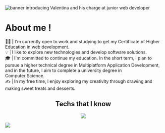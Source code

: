 

<img src="https://i.postimg.cc/pdRqzvsh/Banner-web-black-Friday-2022-elegante-negro.png" alt="banner introducing Valentina and his charge at junior web developer">

# About me !

👩‍💻 | I'm currently open to work and studying to get my Certificate of Higher Education in web development.\
💡 | I like to explore new technologies and develop software solutions.\
🎓 | I'm committed to continue my education. In the short term, I plan to pursue a higher technical degree in Multiplatform Application Development, and in the future, I aim to complete a university degree in Computer Science.\
✍️ | In my free time, I enjoy exploring my creativity through drawing and making sweet treats and desserts.

<div align="center">
<strong><h2>Techs that I know</h2></strong>
  
</div>

<p align="center">
  <a href="https://skillicons.dev">
    <img src="https://skillicons.dev/icons?i=git,angular,cpp,cs,css,discord,docker,github,html,java,php,js,linux,mongodb,mysql,nodejs,react,vscode,wordpress,postman,symfony&perline=14" />
  </a>
</p>

<img src="https://user-images.githubusercontent.com/73097560/115834477-dbab4500-a447-11eb-908a-139a6edaec5c.gif">

